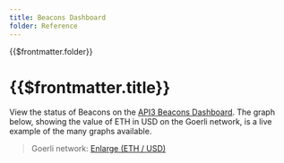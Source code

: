 ```yaml
---
title: Beacons Dashboard
folder: Reference
---
```


<TitleSpan>{{$frontmatter.folder}}</TitleSpan>

# {{$frontmatter.title}}

<VersionWarning/>

View the status of Beacons on the
[API3 Beacons Dashboard](https://monitor.api3.org/). The graph below, showing
the value of ETH in USD on the Goerli network, is a live example of the many
graphs available.

<Grafana src="https://monitor.api3.org/d-solo/tmjpV3xnk/amberdata-beacons-on-goerli-ethdenver?orgId=1&refresh=1m&theme=light&panelId=31"/>

> Goerli network:
> [Enlarge (ETH / USD)](https://monitor.api3.org/d-solo/tmjpV3xnk/amberdata-beacons-on-goerli-ethdenver?orgId=1&refresh=1m&from=1644967134768&to=1645010334768&theme=light&panelId=31)
